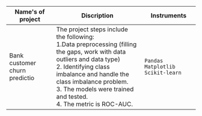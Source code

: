 | Name's of project             |                                                                                                                                   Discription                                                                                                                                    |                                                                                                                                                                                                                                           Instruments |
|-------------------------------|---------------------------------------------------------------------------------------------------------------------------------------------------------------------------------------------------------------------------------------------------------------------------------|-------------------------------------------------------------------------------------------------------------------------------------------------------------------------------------------------------------------------------------------------------|
| Bank customer churn predictio | The project steps include the following:<br/> 1.Data preprocessing (filling the gaps, work with data outliers and data type)<br/>2. Identifying class imbalance and handle the class imbalance problem.<br/>3. The models were trained and tested.<br/>4. The metric is ROC-AUC. |                                                                                                                                                                                                                `Pandas` `Matplotlib` `Scikit-learn`   |             